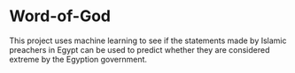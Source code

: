 # Word-of-God

This project uses machine learning to see if the statements made by Islamic preachers in Egypt can be used to predict whether they are considered extreme by the Egyption government. 
